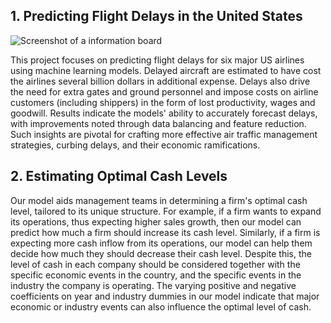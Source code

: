 ## 1. Predicting Flight Delays in the United States

![Screenshot of a information board](https://i.cdn.newsbytesapp.com/images/l69220240116183655.jpeg?tr=w-720)

This project focuses on predicting flight delays for six major US airlines using machine learning models. Delayed aircraft are estimated to have cost the airlines several billion dollars in additional expense. Delays also drive the need for extra gates and ground personnel and impose costs on airline customers (including shippers) in the form of lost productivity, wages and goodwill. Results indicate the models' ability to accurately forecast delays, with improvements noted through data balancing and feature reduction. Such insights are pivotal for crafting more effective air traffic management strategies, curbing delays, and their economic ramifications. 

## 2. Estimating Optimal Cash Levels

Our model aids management teams in determining a firm's optimal cash level, tailored to its unique structure. For example, if a firm wants to expand its operations, thus expecting higher sales growth, then our model can predict how much a firm should increase its cash level. Similarly, if a firm is expecting more cash inflow from its operations, our model can help them decide how much they should decrease their cash level. Despite this, the level of cash in each company should be considered together with the specific economic events in the country, and the specific events in the industry the company is operating. The varying positive and negative coefficients on year and industry dummies in our model indicate that major economic or industry events can also influence the optimal level of cash.
